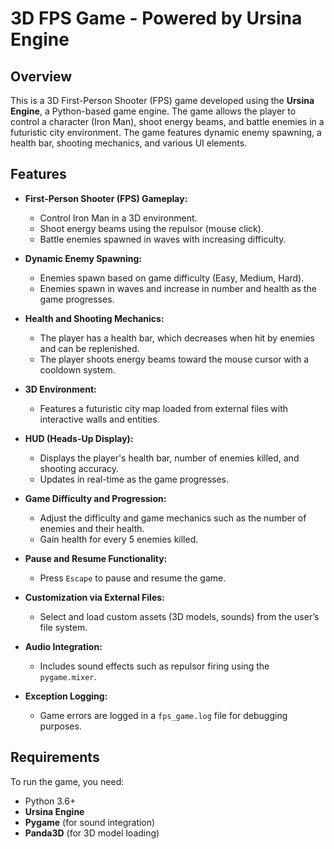 # 3D FPS Game - Powered by Ursina Engine

## Overview

This is a 3D First-Person Shooter (FPS) game developed using the **Ursina Engine**, a Python-based game engine. The game allows the player to control a character (Iron Man), shoot energy beams, and battle enemies in a futuristic city environment. The game features dynamic enemy spawning, a health bar, shooting mechanics, and various UI elements.

## Features

- **First-Person Shooter (FPS) Gameplay:**
  - Control Iron Man in a 3D environment.
  - Shoot energy beams using the repulsor (mouse click).
  - Battle enemies spawned in waves with increasing difficulty.

- **Dynamic Enemy Spawning:**
  - Enemies spawn based on game difficulty (Easy, Medium, Hard).
  - Enemies spawn in waves and increase in number and health as the game progresses.
  
- **Health and Shooting Mechanics:**
  - The player has a health bar, which decreases when hit by enemies and can be replenished.
  - The player shoots energy beams toward the mouse cursor with a cooldown system.

- **3D Environment:**
  - Features a futuristic city map loaded from external files with interactive walls and entities.
  
- **HUD (Heads-Up Display):**
  - Displays the player's health bar, number of enemies killed, and shooting accuracy.
  - Updates in real-time as the game progresses.

- **Game Difficulty and Progression:**
  - Adjust the difficulty and game mechanics such as the number of enemies and their health.
  - Gain health for every 5 enemies killed.

- **Pause and Resume Functionality:**
  - Press `Escape` to pause and resume the game.

- **Customization via External Files:**
  - Select and load custom assets (3D models, sounds) from the user’s file system.

- **Audio Integration:**
  - Includes sound effects such as repulsor firing using the `pygame.mixer`.

- **Exception Logging:**
  - Game errors are logged in a `fps_game.log` file for debugging purposes.

## Requirements

To run the game, you need:

- Python 3.6+
- **Ursina Engine**
- **Pygame** (for sound integration)
- **Panda3D** (for 3D model loading)
